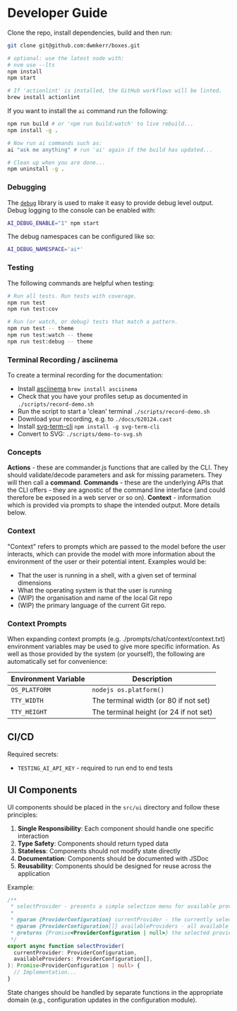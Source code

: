 # Developer Guide

Clone the repo, install dependencies, build and then run:

```bash
git clone git@github.com:dwmkerr/boxes.git

# optional: use the latest node with:
# nvm use --lts
npm install
npm start

# If 'actionlint' is installed, the GitHub workflows will be linted.
brew install actionlint
```

If you want to install the `ai` command run the following:

```bash
npm run build # or 'npm run build:watch' to live rebuild...
npm install -g .

# Now run ai commands such as:
ai "ask me anything" # run 'ai' again if the build has updated...

# Clean up when you are done...
npm uninstall -g .
```

### Debugging

The [`debug`](https://github.com/debug-js/debug) library is used to make it easy to provide debug level output. Debug logging to the console can be enabled with:

```bash
AI_DEBUG_ENABLE="1" npm start
```

The debug namespaces can be configured like so:

```bash
AI_DEBUG_NAMESPACE='ai*'
```

### Testing

The following commands are helpful when testing:

```bash
# Run all tests. Run tests with coverage.
npm run test
npm run test:cov

# Run (or watch, or debug) tests that match a pattern.
npm run test -- theme
npm run test:watch -- theme
npm run test:debug -- theme
```

### Terminal Recording / asciinema

To create a terminal recording for the documentation:

- Install [asciinema](https://asciinema.org/) `brew install asciinema`
- Check that you have your profiles setup as documented in `./scripts/record-demo.sh`
- Run the script to start a 'clean' terminal `./scripts/record-demo.sh`
- Download your recording, e.g. to `./docs/620124.cast`
- Install [svg-term-cli](https://github.com/marionebl/svg-term-cli) `npm install -g svg-term-cli`
- Convert to SVG: `./scripts/demo-to-svg.sh`

### Concepts

**Actions** - these are commander.js functions that are called by the CLI. They should validate/decode parameters and ask for missing parameters. They will then call a **command**.
**Commands** - these are the underlying APIs that the CLI offers - they are agnostic of the command line interface (and could therefore be exposed in a web server or so on).
**Context** - information which is provided via prompts to shape the intended output. More details below.

### Context

"Context" refers to prompts which are passed to the model before the user interacts, which can provide the model with more information about the environment of the user or their potential intent. Examples would be:

- That the user is running in a shell, with a given set of terminal dimensions
- What the operating system is that the user is running
- (WIP) the organisation and name of the local Git repo
- (WIP) the primary language of the current Git repo.

### Context Prompts

When expanding context prompts (e.g. ./prompts/chat/context/context.txt) environment variables may be used to give more specific information. As well as those provided by the system (or yourself), the following are automatically set for convenience:

| Environment Variable | Description                            |
|----------------------|----------------------------------------|
| `OS_PLATFORM`        | `nodejs os.platform()`                 |
| `TTY_WIDTH`          | The terminal width (or 80 if not set)  |
| `TTY_HEIGHT`         | The terminal height (or 24 if not set) |

## CI/CD

Required secrets:

- `TESTING_AI_API_KEY` - required to run end to end tests

## UI Components

UI components should be placed in the `src/ui` directory and follow these principles:

1. **Single Responsibility**: Each component should handle one specific interaction
2. **Type Safety**: Components should return typed data
3. **Stateless**: Components should not modify state directly
4. **Documentation**: Components should be documented with JSDoc
5. **Reusability**: Components should be designed for reuse across the application

Example:
```typescript
/**
 * selectProvider - presents a simple selection menu for available providers.
 *
 * @param {ProviderConfiguration} currentProvider - the currently selected provider
 * @param {ProviderConfiguration[]} availableProviders - all available providers
 * @returns {Promise<ProviderConfiguration | null>} the selected provider or null if cancelled
 */
export async function selectProvider(
  currentProvider: ProviderConfiguration,
  availableProviders: ProviderConfiguration[],
): Promise<ProviderConfiguration | null> {
  // Implementation...
}
```

State changes should be handled by separate functions in the appropriate domain (e.g., configuration updates in the configuration module).
